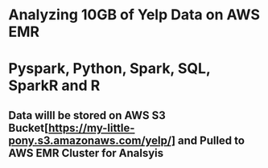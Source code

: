 # Analyzing 10GB of Yelp Data on AWS EMR
# Pyspark, Python, Spark, SQL, SparkR and R 
## Data willl be stored on AWS S3 Bucket[https://my-little-pony.s3.amazonaws.com/yelp/] and Pulled to AWS EMR Cluster for Analsyis  
